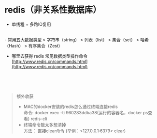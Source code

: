 # redis（非关系性数据库）

- 单线程 + 多路IO复用  
<br>
- 常用五大数据类型
> 字符串（string）  
> 列表（list）  
> 集合（set）  
> 哈希（Hash）  
> 有序集合（Zest）

- 哪里去获得 redis 常见数据类型操作命令  
[http://www.redis.cn/commands.html](http://www.redis.cn/commands.html)



<br><br><br>
> 额外收获  
>- MAC的docker安装的redis怎么通过终端连接redis  
> 命令: docker exec -ti 960283ddba38(运行的容器名，docker ps查看) redis-cli  
>- 终端命令敲太多想清掉  
> 方法： 直接clear命令 (举例：<127.0.0.1:6379> clear) 